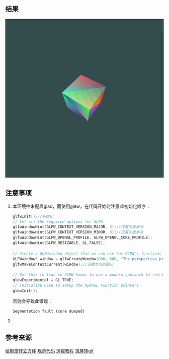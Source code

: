
## 结果
![cubic.gif](https://raw.githubusercontent.com/Skyraker2016/markdownpic/master/cubic.gif)


## 注意事项
1. 本环境中未配置glad，而使用glew，在代码开始时注意此初始化顺序：
    ```cpp
    glfwInit();//初始化  
    // Set all the required options for GLFW   
    glfwWindowHint(GLFW_CONTEXT_VERSION_MAJOR, 3);//设置主版本号  
    glfwWindowHint(GLFW_CONTEXT_VERSION_MINOR, 3);//设置次版本号  
    glfwWindowHint(GLFW_OPENGL_PROFILE, GLFW_OPENGL_CORE_PROFILE);  
    glfwWindowHint(GLFW_RESIZABLE, GL_FALSE);  

    // Create a GLFWwindow object that we can use for GLFW's functions  创建一个窗口  
    GLFWwindow* window = glfwCreateWindow(800, 600, "The perspective projection", NULL, NULL);  
    glfwMakeContextCurrent(window);//设置为当前窗口  

    // Set this to true so GLEW knows to use a modern approach to retrieving function pointers and extensions  
    glewExperimental = GL_TRUE;  
    // Initialize GLEW to setup the OpenGL Function pointers  
    glewInit();  
    ```
    否则会导致此错误：
    ```
    Segmentation fault (core dumped)
    ```
2. 

## 参考来源
[绘制旋转立方体](https://blog.csdn.net/wodownload2/article/details/78139273)
[规范代码](https://blog.csdn.net/qq_28637193/article/details/52395945)
[透视教程](http://www.opengl-tutorial.org/cn/beginners-tutorials/tutorial-4-a-colored-cube/)
[录屏转gif](https://www.linuxidc.com/Linux/2017-12/149800.htm)